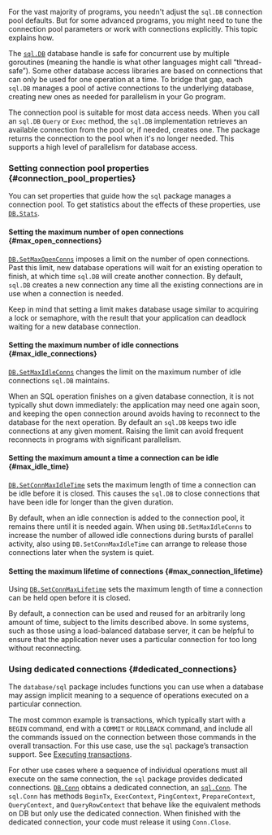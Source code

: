 <!--{
  "Title": "Managing connections"
}-->

For the vast majority of programs, you needn't adjust the `sql.DB` connection
pool defaults. But for some advanced programs, you might need to tune the
connection pool parameters or work with connections explicitly. This topic
explains how.

The [`sql.DB`](https://pkg.go.dev/database/sql#DB) database handle is safe for
concurrent use by multiple goroutines
(meaning the handle is what other languages might call “thread-safe”). Some
other database access libraries are based on connections that can only be used
for one operation at a time. To bridge that gap, each `sql.DB` manages a pool
of active connections to the underlying database, creating new ones as needed
for parallelism in your Go program. 

The connection pool is suitable for most data access needs. When you call an
`sql.DB` `Query` or `Exec` method, the `sql.DB` implementation retrieves an
available connection from the pool or, if needed, creates one. The package
returns the connection to the pool when it's no longer needed. This supports a
high level of parallelism for database access.

### Setting connection pool properties {#connection_pool_properties}

You can set properties that guide how the `sql` package manages a connection
pool. To get statistics about the effects of these properties, use
[`DB.Stats`](https://pkg.go.dev/database/sql#DB.Stats).

#### Setting the maximum number of open connections {#max_open_connections}

[`DB.SetMaxOpenConns`](https://pkg.go.dev/database/sql#DB.SetMaxOpenConns)
imposes a limit on the number of open connections. Past this limit, new
database operations will wait for an existing operation to finish, at which
time `sql.DB` will create another connection. By default, `sql.DB` creates a
new connection any time all the existing connections are in use when a
connection is needed.

Keep in mind that setting a limit makes database usage similar to acquiring a
lock or semaphore, with the result that your application can deadlock waiting
for a new database connection.

#### Setting the maximum number of idle connections {#max_idle_connections}

[`DB.SetMaxIdleConns`](https://pkg.go.dev/database/sql#DB.SetMaxIdleConns)
changes the limit on the maximum number of idle connections `sql.DB`
maintains.

When an SQL operation finishes on a given database connection, it is not
typically shut down immediately: the application may need one again soon, and
keeping the open connection around avoids having to reconnect to the database
for the next operation. By default an `sql.DB` keeps two idle connections at
any given moment. Raising the limit can avoid frequent reconnects in programs
with significant parallelism.

#### Setting the maximum amount a time a connection can be idle {#max_idle_time}

[`DB.SetConnMaxIdleTime`](https://pkg.go.dev/database/sql#DB.SetConnMaxIdleTime)
sets the maximum length of time a connection can be idle before it is closed.
This causes the `sql.DB` to close connections that have been idle for longer
than the given duration.

By default, when an idle connection is added to the connection pool, it
remains there until it is needed again. When using `DB.SetMaxIdleConns` to
increase the number of allowed idle connections during bursts of parallel
activity, also using `DB.SetConnMaxIdleTime` can arrange to release those
connections later when the system is quiet.

#### Setting the maximum lifetime of connections {#max_connection_lifetime}

Using [`DB.SetConnMaxLifetime`](https://pkg.go.dev/database/sql#DB.SetConnMaxLifetime)
sets the maximum length of time a connection can be held open before it is
closed.

By default, a connection can be used and reused for an arbitrarily long amount
of time, subject to the limits described above. In some systems, such as those
using a load-balanced database server, it can be helpful to ensure that the
application never uses a particular connection for too long without reconnecting.

### Using dedicated connections {#dedicated_connections}

The `database/sql` package includes functions you can use when a database may
assign implicit meaning to a sequence of operations executed on a particular
connection. 

The most common example is transactions, which typically start with a `BEGIN`
command, end with a `COMMIT` or `ROLLBACK` command, and include all the
commands issued on the connection between those commands in the overall
transaction. For this use case, use the `sql` package’s transaction support.
See [Executing transactions](/doc/database/execute-transactions).

For other use cases where a sequence of individual operations must all execute
on the same connection, the `sql` package provides dedicated connections.
[`DB.Conn`](https://pkg.go.dev/database/sql#DB.Conn) obtains a dedicated
connection, an [`sql.Conn`](https://pkg.go.dev/database/sql#Conn). The
`sql.Conn` has methods `BeginTx`, `ExecContext`, `PingContext`,
`PrepareContext`, `QueryContext`, and `QueryRowContext` that behave like the
equivalent methods on DB but only use the dedicated connection. When finished
with the dedicated connection, your code must release it using `Conn.Close`.
